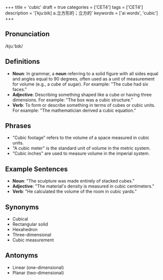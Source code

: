 +++
title = 'cubic'
draft = true
categories = ['CET4']
tags = ['CET4']
description = '[ˈkjuːbik] a.立方形的；立方的'
keywords = ['ai words', 'cubic']
+++

## Pronunciation
/kjuːˈbɪk/

## Definitions
- **Noun**: In grammar, a **noun** referring to a solid figure with all sides equal and angles equal to 90 degrees, often used as a unit of measurement for volume (e.g., a cube of sugar). For example: "The cube had six faces."
- **Adjective**: Describing something shaped like a cube or having three dimensions. For example: "The box was a cubic structure."
- **Verb**: To form or describe something in terms of cubes or cubic units. For example: "The mathematician derived a cubic equation."

## Phrases
- "Cubic footage" refers to the volume of a space measured in cubic units.
- "A cubic meter" is the standard unit of volume in the metric system.
- "Cubic inches" are used to measure volume in the imperial system.

## Example Sentences
- **Noun**: "The sculpture was made entirely of stacked cubes."
- **Adjective**: "The material's density is measured in cubic centimeters."
- **Verb**: "He calculated the volume of the room in cubic yards."

## Synonyms
- Cubical
- Rectangular solid
- Hexahedron
- Three-dimensional
- Cubic measurement

## Antonyms
- Linear (one-dimensional)
- Planar (two-dimensional)
